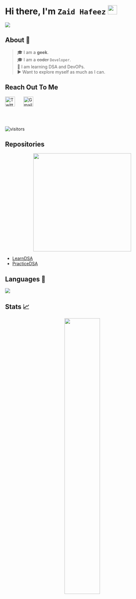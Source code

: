 # Hi there, I'm `Zaid Hafeez` <img src="https://raw.githubusercontent.com/aemmadi/aemmadi/master/wave.gif" width="30px">

 <a href="https://github.com/zaidhafeez/readme-typing-svg"><img src="https://readme-typing-svg.herokuapp.com/?lines=App%20Developer;Always%20learning%20new%20things&font=Fira%20Code&center=true&width=440&height=45&color=f75c7e&vCenter=true&size=22"></a>

 ## About 👋
> 🎓 I am a **geek**.<br>
> 🎓 I am a ~~coder~~ `Developer`.<br>
>:sparkler: I am learning DSA and DevOPs.<br>
> :arrow_forward: Want to explore myself as much as I can.<br>

## **Reach Out To Me**
<!-- <a href="www.linkedin.com/in/mohammad-zaid"> -->
<!--   <img align="left" width="24px" src="https://cdn.jsdelivr.net/npm/simple-icons@v3/icons/linkedin.svg"  />
</a> -->
<!-- <img src="https://media.giphy.com/media/LnQjpWaON8nhr21vNW/giphy.gif" width="60"> <em><b>I love connecting with different people</b> so if you want to say <b>hi, I'll be happy to meet you more!</b> :)</em>

<a href="https://twitter.com/mohd_981">
  <img align="left" width="26px" src="https://cdn.jsdelivr.net/npm/simple-icons@v3/icons/twitter.svg" />
</a>
<a href="zaid.kpj@gmail.com">
  <img align="left" width="26px" src="https://cdn.jsdelivr.net/npm/simple-icons@v3/icons/gmail.svg" />
</a> -->

<p align="left">
  <a href="https://twitter.com/mohd_981"><img width="32px" alt="Twitter" title="Twitter" src="https://i.imgur.com/OXZM1L6.png"/></a>
  &#8287;&#8287;&#8287;&#8287;&#8287;
 <a href="zaid.kpj@gmail.com"><img width="32px" alt="Gmail" title="gmail" src="https://cdn.jsdelivr.net/npm/simple-icons@v3/icons/gmail.svg"/></a>
  &#8287;&#8287;&#8287;&#8287;&#8287;
</p>

<br />
<br />

![visitors](https://visitor-badge.laobi.icu/badge?page_id=zaidhafeez.zaidhafeez)

## Repositories
<p align = "center">
<img src="https://media.giphy.com/media/ZoEzx25hwgxM94Zq0d/giphy.gif" width="320">
 <p/>
                                                                
- [LearnDSA](https://github.com/zaidhafeez/LearnDSA)
- [PracticeDSA](https://github.com/zaidhafeez/PracticeDSA)

## Languages 📝
<img
     src="https://github-readme-stats.vercel.app/api/top-langs/?username=zaidhafeez&layout=compact&theme=tokyonight"
     />
<!-- ## Contribution Graph 📊
<img
     src="https://activity-graph.herokuapp.com/graph?username=zaidhafeez&theme=chartreuse-dark"
     /> -->
## Stats 📈

<p align="center">
<!-- <img width="48%" src="https://github-readme-stats.vercel.app/api?username=zaidhafeez&show_icons=true&theme=tokyonight" />    -->
 <img width="48%" src="https://github-readme-streak-stats.herokuapp.com/?user=zaidhafeez&show_icons=true&theme=tokyonight" />
<p/>




